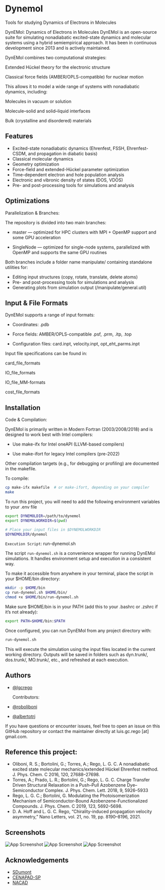 
# Dynemol

Tools for studying Dynamics of Electrons in Molecules

DynEMol: Dynamics of Electrons in Molecules DynEMol is an open-source suite for simulating nonadiabatic excited-state dynamics and molecular systems using a hybrid semiempirical approach. It has been in continuous development since 2013 and is actively maintained.

DynEMol combines two computational strategies:

Extended Hückel theory for the electronic structure

Classical force fields (AMBER/OPLS-compatible) for nuclear motion

This allows it to model a wide range of systems with nonadiabatic dynamics, including:

Molecules in vacuum or solution

Molecule–solid and solid–liquid interfaces

Bulk (crystalline and disordered) materials


## Features

- Excited-state nonadiabatic dynamics (Ehrenfest, FSSH, Ehrenfest-CSDM, and propagation in diabatic basis)
- Classical molecular dynamics
- Geometry optimization
- Force-field and extended-Hückel parameter optimization
- Time-dependent electron and hole population analysis
- Electronic and vibronic density of states (DOS, VDOS)
- Pre- and post-processing tools for simulations and analysis


## Optimizations

Parallelization & Branches: 

The repository is divided into two main branches:

- master — optimized for HPC clusters with MPI + OpenMP support and some GPU acceleration

- SingleNode — optimized for single-node systems, parallelized with OpenMP and supports the same GPU routines

Both branches include a folder name manipulate/ containing standalone utilities for:

- Editing input structures (copy, rotate, translate, delete atoms)
- Pre- and post-processing tools for simulations and analysis
- Generating plots from simulation output (/manipulate/general.util)


## Input & File Formats

DynEMol supports a range of input formats:

- Coordinates: .pdb

- Force fields: AMBER/OPLS-compatible .psf, .prm, .itp, .top

- Configuration files: card.inpt, velocity.inpt, opt_eht_parms.inpt

Input file specifications can be found in:

card_file_formats

IO_file_formats

IO_file_MM-formats

cost_file_formats




## Installation

Code & Compilation:

DynEMol is primarily written in Modern Fortran (2003/2008/2018) and is designed to work best with Intel compilers:

- Use make-ifx for Intel oneAPI (LLVM-based compilers)

- Use make-ifort for legacy Intel compilers (pre-2022)

Other compilation targets (e.g., for debugging or profiling) are documented in the makefile.

To compile:


```bash
cp make-ifx makefile  # or make-ifort, depending on your compiler
make
```
    
To run this project, you will need to add the following environment variables to your .env file


```bash
export DYNEMOLDIR=/path/to/dynemol
export DYNEMOLWORKDIR=$(pwd)

# Place your input files in $DYNEMOLWORKDIR
$DYNEMOLDIR/dynemol
```

`Execution Script`: run-dynemol.sh

The script `run-dynemol.sh` is a convenience wrapper for running DynEMol simulations. It handles environment setup and execution in a consistent way.

To make it accessible from anywhere in your terminal, place the script in your $HOME/bin directory:
```bash
mkdir -p $HOME/bin
cp run-dynemol.sh $HOME/bin/
chmod +x $HOME/bin/run-dynemol.sh
```
Make sure $HOME/bin is in your PATH (add this to your .bashrc or .zshrc if it’s not already):
```bash
export PATH=$HOME/bin:$PATH
```
Once configured, you can run DynEMol from any project directory with:
```bash
run-dynemol.sh
```
This will execute the simulation using the input files located in the current working directory.
Outputs will be saved in folders such as dyn.trunk/, dos.trunk/, MO.trunk/, etc., and refreshed at each execution.


## Authors

- [@lgcrego](https://www.github.com/lgcrego)

  Contributors:
- [@roboliboni](https://github.com/roboliboni)
- [@albertotrj](https://github.com/albertotrj)

If you have questions or encounter issues, feel free to open an issue on this GitHub repository or contact the maintainer directly at luis.gc.rego [at] gmail.com.

## Reference this project:

- Oliboni, R. S.; Bortolini, G.; Torres, A.; Rego, L. G. C. A nonadiabatic excited state molecular mechanics/extended Hückel Ehrenfest method. J. Phys. Chem. C 2016, 120, 27688–27698.
- Torres, A.; Prado, L. R.; Bortolini, G.; Rego, L. G. C. Charge Transfer Driven Structural Relaxation in a Push–Pull Azobenzene Dye–Semiconductor Complex. J. Phys. Chem. Lett. 2018, 9, 5926–5933
- Rego, L. G. C.; Bortolini, G. Modulating the Photoisomerization Mechanism of Semiconductor-Bound Azobenzene-Functionalized Compounds. J. Phys. Chem. C 2019, 123, 5692–5698.
- D. A. Hoff and L. G. C. Rego, “Chirality-induced propagation velocity asymmetry,” Nano Letters, vol. 21, no. 19, pp. 8190–8196, 2021.


## Screenshots

![App Screenshot](http://luisrego.sites.ufsc.br/wp-content/uploads/2017/12/perylene-structure-152x300.png) 
![App Screenshot](http://luisrego.sites.ufsc.br/wp-content/uploads/2017/12/interface-274x300.png) 
![App Screenshot](http://luisrego.sites.ufsc.br/wp-content/uploads/2016/03/el_dos_occ_smear-7-300x214.png)

## Acknowledgements

 - [SDumont](https://sdumont.lncc.br/)
 - [CENAPAD-SP](https://www.cenapad.unicamp.br/)
 - [NACAD](https://portal.nacad.ufrj.br/)





